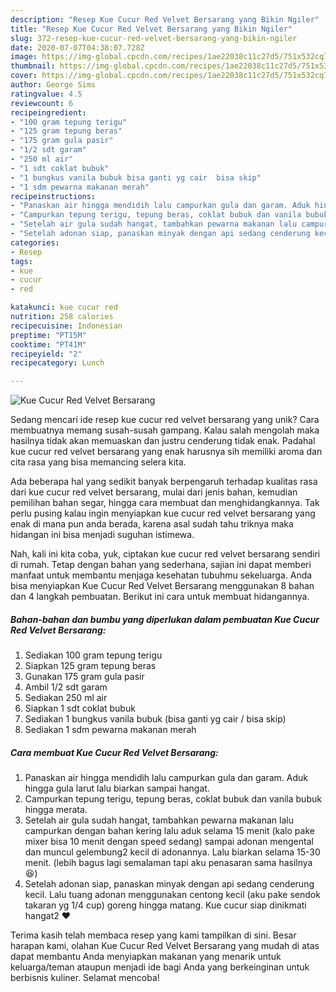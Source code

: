 ```yaml
---
description: "Resep Kue Cucur Red Velvet Bersarang yang Bikin Ngiler"
title: "Resep Kue Cucur Red Velvet Bersarang yang Bikin Ngiler"
slug: 372-resep-kue-cucur-red-velvet-bersarang-yang-bikin-ngiler
date: 2020-07-07T04:38:07.728Z
image: https://img-global.cpcdn.com/recipes/1ae22038c11c27d5/751x532cq70/kue-cucur-red-velvet-bersarang-foto-resep-utama.jpg
thumbnail: https://img-global.cpcdn.com/recipes/1ae22038c11c27d5/751x532cq70/kue-cucur-red-velvet-bersarang-foto-resep-utama.jpg
cover: https://img-global.cpcdn.com/recipes/1ae22038c11c27d5/751x532cq70/kue-cucur-red-velvet-bersarang-foto-resep-utama.jpg
author: George Sims
ratingvalue: 4.5
reviewcount: 6
recipeingredient:
- "100 gram tepung terigu"
- "125 gram tepung beras"
- "175 gram gula pasir"
- "1/2 sdt garam"
- "250 ml air"
- "1 sdt coklat bubuk"
- "1 bungkus vanila bubuk bisa ganti yg cair  bisa skip"
- "1 sdm pewarna makanan merah"
recipeinstructions:
- "Panaskan air hingga mendidih lalu campurkan gula dan garam. Aduk hingga gula larut lalu biarkan sampai hangat."
- "Campurkan tepung terigu, tepung beras, coklat bubuk dan vanila bubuk hingga merata."
- "Setelah air gula sudah hangat, tambahkan pewarna makanan lalu campurkan dengan bahan kering lalu aduk selama 15 menit (kalo pake mixer bisa 10 menit dengan speed sedang) sampai adonan mengental dan muncul gelembung2 kecil di adonannya. Lalu biarkan selama 15-30 menit. (lebih bagus lagi semalaman tapi aku penasaran sama hasilnya 😆)"
- "Setelah adonan siap, panaskan minyak dengan api sedang cenderung kecil. Lalu tuang adonan menggunakan centong kecil (aku pake sendok takaran yg 1/4 cup) goreng hingga matang. Kue cucur siap dinikmati hangat2 ❤️"
categories:
- Resep
tags:
- kue
- cucur
- red

katakunci: kue cucur red 
nutrition: 258 calories
recipecuisine: Indonesian
preptime: "PT15M"
cooktime: "PT41M"
recipeyield: "2"
recipecategory: Lunch

---
```



![Kue Cucur Red Velvet Bersarang](https://img-global.cpcdn.com/recipes/1ae22038c11c27d5/751x532cq70/kue-cucur-red-velvet-bersarang-foto-resep-utama.jpg)

Sedang mencari ide resep kue cucur red velvet bersarang yang unik? Cara membuatnya memang susah-susah gampang. Kalau salah mengolah maka hasilnya tidak akan memuaskan dan justru cenderung tidak enak. Padahal kue cucur red velvet bersarang yang enak harusnya sih memiliki aroma dan cita rasa yang bisa memancing selera kita.

Ada beberapa hal yang sedikit banyak berpengaruh terhadap kualitas rasa dari kue cucur red velvet bersarang, mulai dari jenis bahan, kemudian pemilihan bahan segar, hingga cara membuat dan menghidangkannya. Tak perlu pusing kalau ingin menyiapkan kue cucur red velvet bersarang yang enak di mana pun anda berada, karena asal sudah tahu triknya maka hidangan ini bisa menjadi suguhan istimewa.




Nah, kali ini kita coba, yuk, ciptakan kue cucur red velvet bersarang sendiri di rumah. Tetap dengan bahan yang sederhana, sajian ini dapat memberi manfaat untuk membantu menjaga kesehatan tubuhmu sekeluarga. Anda bisa menyiapkan Kue Cucur Red Velvet Bersarang menggunakan 8 bahan dan 4 langkah pembuatan. Berikut ini cara untuk membuat hidangannya.

<!--inarticleads1-->

##### Bahan-bahan dan bumbu yang diperlukan dalam pembuatan Kue Cucur Red Velvet Bersarang:

1. Sediakan 100 gram tepung terigu
1. Siapkan 125 gram tepung beras
1. Gunakan 175 gram gula pasir
1. Ambil 1/2 sdt garam
1. Sediakan 250 ml air
1. Siapkan 1 sdt coklat bubuk
1. Sediakan 1 bungkus vanila bubuk (bisa ganti yg cair / bisa skip)
1. Sediakan 1 sdm pewarna makanan merah




<!--inarticleads2-->

##### Cara membuat Kue Cucur Red Velvet Bersarang:

1. Panaskan air hingga mendidih lalu campurkan gula dan garam. Aduk hingga gula larut lalu biarkan sampai hangat.
1. Campurkan tepung terigu, tepung beras, coklat bubuk dan vanila bubuk hingga merata.
1. Setelah air gula sudah hangat, tambahkan pewarna makanan lalu campurkan dengan bahan kering lalu aduk selama 15 menit (kalo pake mixer bisa 10 menit dengan speed sedang) sampai adonan mengental dan muncul gelembung2 kecil di adonannya. Lalu biarkan selama 15-30 menit. (lebih bagus lagi semalaman tapi aku penasaran sama hasilnya 😆)
1. Setelah adonan siap, panaskan minyak dengan api sedang cenderung kecil. Lalu tuang adonan menggunakan centong kecil (aku pake sendok takaran yg 1/4 cup) goreng hingga matang. Kue cucur siap dinikmati hangat2 ❤️




Terima kasih telah membaca resep yang kami tampilkan di sini. Besar harapan kami, olahan Kue Cucur Red Velvet Bersarang yang mudah di atas dapat membantu Anda menyiapkan makanan yang menarik untuk keluarga/teman ataupun menjadi ide bagi Anda yang berkeinginan untuk berbisnis kuliner. Selamat mencoba!
